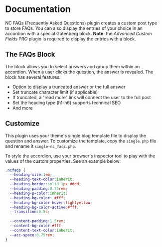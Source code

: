 # Documentation

NC FAQs (Frequently Asked Questions) plugin creates a custom post type to store FAQs. You can also display the entries of your choice in an accordion with a special Gutenberg block. <strong>Note:</strong> the *Advanced Custom Fields PRO* plugin is required to display the entries with a block.

## The FAQs Block

The block allows you to select answers and group them within an accordion. When a user clicks the question, the answer is revealed. The block has several features:

* Option to display a truncated answer or the full answer
* Set truncate character limit (if applicable)
* If truncated, a "read more" link will connect the user to the full post
* Set the heading type (h1-h6) supports technical SEO
* And more

## Customize

This plugin uses your theme's single blog template file to display the question and answer. To customize the template, copy the `single.php` file and rename it `single-nc_faqs.php`.

To style the accordion, use your browser's inspector tool to play with the values of the custom properties. See an example below:

```css
.ncfaqs {
  --heading-size:1em;
  --heading-text-color:inherit;
  --heading-border:solid 1px #ddd;
  --heading-padding:0.75rem;
  --heading-p-color:inherit;
  --heading-bg-color: #fff;
  --heading-bg-color-hover:lightyellow;
  --heading-bg-color-active:#fff;
  --transition:0.5s;
  
  --content-padding:1.5rem;
  --content-bg-color:#fff;
  --content-text-color:inherit;
  --acc-space:0.75rem;         
}
```